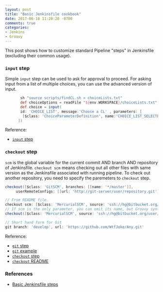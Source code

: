 ```yaml
---
layout: post
title: "Basic Jenkinsfile cookbook"
date: 2017-06-18 11:20:20 -0700
comments: true
categories: 
- Jenkins
- Groovy
---
```


This post shows how to customize standard Pipeline "steps" in Jenkinsfile (excluding their common usage).

<!--more-->

### `input` step

Simple `input` step can be used to ask for approval to proceed.
For asking input from a list of multiple choices, you can use the advanced version of input.

``` groovy Input from list of choices
       sh "source scripts/findCL.sh > choiceLists.txt"
       def choiceOptions = readFile "${env.WORKSPACE}/choiceLists.txt"
       def choice = input(
       id: 'CHOICE_LIST', message:'Choose a CL' , parameters: [
        [$class: 'ChoiceParameterDefinition', name:'CHOICE_LIST_SELECTED', description:'Select one', choices:choiceOptions]
      ])
```

Reference:

* [`input` step](https://jenkins.io/doc/pipeline/steps/pipeline-input-step/)

### `checkout` step

`scm` is the global variable for the current commit AND branch AND repository of Jenkinsfile. 
`checkout scm` means checking out all other files with same version as the Jenkinsfile associated with running pipeline.
To check out another repository, you need to specify the paremeters to `checkout` step.

``` groovy Checkout from another Git repo
checkout([$class: 'GitSCM', branches: [[name: '*/master']],
     userRemoteConfigs: [[url: 'http://git-server/user/repository.git']]])

// From README file.
checkout scm: [$class: 'MercurialSCM', source: 'ssh://hg@bitbucket.org/user/repo', clean: true, credentialsId: '1234-5678-abcd'], poll: false
// If scm is the only parameter, you can omit its name, but Groovy syntax then requires parentheses around the value:
checkout([$class: 'MercurialSCM', source: 'ssh://hg@bitbucket.org/user/repo'])

// Short hand form for Git
git branch: 'develop', url: 'https://github.com/WtfJoke/Any.git'
```

Reference:

* [`git` step](https://jenkins.io/doc/pipeline/steps/git/#git-git)
* [`git` example](https://stackoverflow.com/questions/14843696/checkout-multiple-git-repos-into-same-jenkins-workspace)
* [`checkout` step](https://jenkins.io/doc/pipeline/steps/workflow-scm-step/#checkout-general-scm)
* [`checkout` README](https://github.com/jenkinsci/workflow-scm-step-plugin/blob/master/README.md)

### References

* [Basic Jenkinsfile steps](https://jenkins.io/doc/pipeline/steps/)